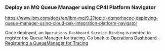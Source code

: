 ### Deploy an MQ Queue Manager using CP4I Platform Navigator
https://www.ibm.com/docs/en/ibm-mq/9.2?topic=dqmorhocpc-deploying-queue-manager-using-cloud-pak-integration-platform-navigator

Once deployed, an ``Operations Dashboard Service Binding`` is needed to register the Queue Manager for tracing.
Go back to [Operations Dashboard - Registering a QueueManager for Tracing](https://github.com/tylerstanczak/CP4I-Multus/blob/main/Operations%20Dashboard.md#registering-a-queuemanager-for-tracing-with-operations-dashboard)
